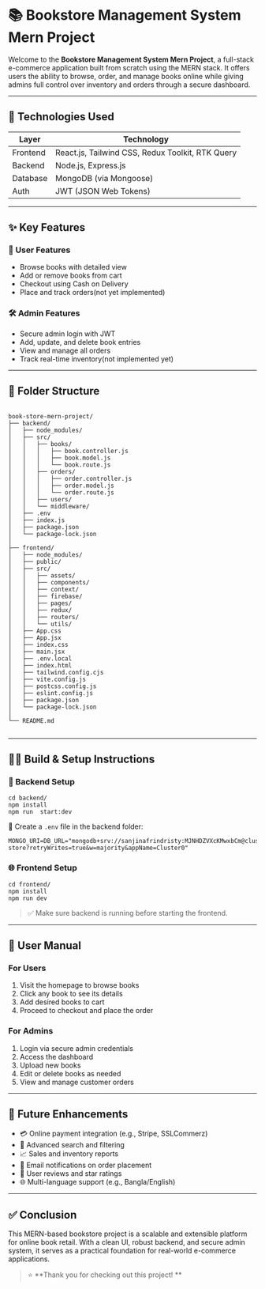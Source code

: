 
# 📚  Bookstore Management System Mern Project

Welcome to the **Bookstore Management System Mern Project**, a full-stack e-commerce application built from scratch using the MERN stack. It offers users the ability to browse, order, and manage books online while giving admins full control over inventory and orders through a secure dashboard.

---

## 🚀 Technologies Used

| Layer        | Technology                        |
|--------------|-----------------------------------|
| Frontend     | React.js, Tailwind CSS, Redux Toolkit, RTK Query |
| Backend      | Node.js, Express.js               |
| Database     | MongoDB (via Mongoose)            |
| Auth         | JWT (JSON Web Tokens)             |

---

## ✨ Key Features

### 👤 User Features
- Browse books with detailed view
- Add or remove books from cart
- Checkout using Cash on Delivery
- Place and track orders(not yet implemented)

### 🛠️ Admin Features
- Secure admin login with JWT
- Add, update, and delete book entries
- View and manage all orders
- Track real-time inventory(not implemented yet)

---

## 📁 Folder Structure

```

book-store-mern-project/
├── backend/
│   ├── node_modules/
│   ├── src/
│   │   ├── books/
│   │   │   ├── book.controller.js
│   │   │   ├── book.model.js
│   │   │   └── book.route.js
│   │   ├── orders/
│   │   │   ├── order.controller.js
│   │   │   ├── order.model.js
│   │   │   └── order.route.js
│   │   ├── users/
│   │   └── middleware/
│   ├── .env
│   ├── index.js
│   ├── package.json
│   └── package-lock.json
│
├── frontend/
│   ├── node_modules/
│   ├── public/
│   ├── src/
│   │   ├── assets/
│   │   ├── components/
│   │   ├── context/
│   │   ├── firebase/
│   │   ├── pages/
│   │   ├── redux/
│   │   ├── routers/
│   │   └── utils/
│   ├── App.css
│   ├── App.jsx
│   ├── index.css
│   ├── main.jsx
│   ├── .env.local
│   ├── index.html
│   ├── tailwind.config.cjs
│   ├── vite.config.js
│   ├── postcss.config.js
│   ├── eslint.config.js
│   ├── package.json
│   └── package-lock.json
│
└── README.md


````

---

## 🧑‍💻 Build & Setup Instructions

### 🔧 Backend Setup

```terminal
cd backend/
npm install
npm run  start:dev
````

🔐 Create a `.env` file in the backend folder:

```
MONGO_URI=DB_URL="mongodb+srv://sanjinafrindristy:MJNHDZVXcKMwxbCm@cluster0.jd6ud8r.mongodb.net/book-store?retryWrites=true&w=majority&appName=Cluster0"

```

### 🌐 Frontend Setup

```terminal
cd frontend/
npm install
npm run dev
```

> ✅ Make sure  backend is running before starting the frontend.

---

## 📘 User Manual

### For Users

1. Visit the homepage to browse books
2. Click any book to see its details
3. Add desired books to  cart
4. Proceed to checkout and place the order

### For Admins

1. Login via secure admin credentials
2. Access the dashboard
3. Upload new books
4. Edit or delete books as needed
5. View and manage customer orders

---


## 📌 Future Enhancements

* 💳 Online payment integration (e.g., Stripe, SSLCommerz)
* 🔎 Advanced search and filtering
* 📈 Sales and inventory reports
* 📧 Email notifications on order placement
* 🌟 User reviews and star ratings
* 🌐 Multi-language support (e.g., Bangla/English)

---

## ✅ Conclusion

This MERN-based bookstore project is a scalable and extensible platform for online book retail. With a clean UI, robust backend, and secure admin system, it serves as a practical foundation for real-world e-commerce applications.

> ⭐ **Thank you for checking out this project! **

```


